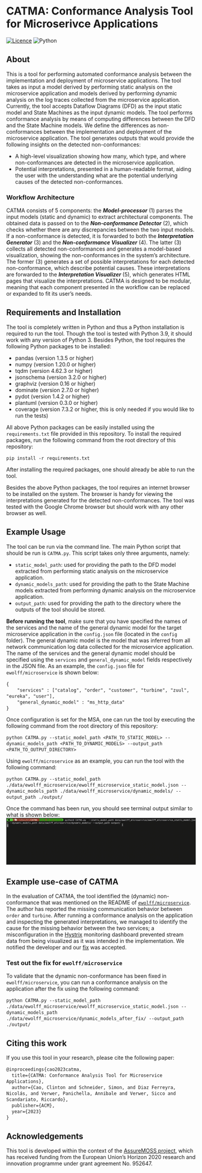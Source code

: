 # CATMA: Conformance Analysis Tool for Microserivce Applications 
[![Licence](https://img.shields.io/github/license/Ileriayo/markdown-badges?style=for-the-badge)](./LICENSE) ![Python](https://img.shields.io/badge/python-3670A0?style=for-the-badge&logo=python&logoColor=ffdd54)

## About
This is a tool for performing automated conformance analysis between the implementation and deployment of microservice applications. The tool takes as input a model derived by performing static analysis on the microservice application and models derived by performing dynamic analysis on the log traces collected from the microservice application. Currently, the tool accepts Dataflow Diagrams (DFD) as the input static model and State Machines as the input dynamic models. The tool performs conformance analysis by means of computing differences between the DFD and the State Machine models. We define the differences as non-conformances between the implementation and deployment of the microservice application. The tool generates outputs that would provide the following insights on the detected non-conformances:
- A high-level visualization showing how many, which type, and where non-conformances are detected in the microservice application.
- Potential interpretations, presented in a human-readable format, aiding the user with the understanding what are the potential underlying causes of the detected non-conformances. 

### Workflow Architecture 
CATMA consists of 5 components: the ***Model-processor*** (1) parses the input models (static and dynamic) to extract architectural components. The obtained data is passed on to the
***Non-conformance Detector*** (2), which checks whether there are any discrepancies between the two input models. If a non-conformance is detected, it is forwarded to both the ***Interpretation Generator*** (3) and the ***Non-conformance Visualizer*** (4). The latter (3) collects all detected non-conformances and generates a model-based visualization, showing the non-conformances in the system’s architecture. The former (3) generates a set of possible interpretations for each detected non-conformance, which describe potential causes. These interpretations are forwarded to the ***Interpretation Visualizer*** (5), which generates HTML pages that visualize the interpretations. CATMA is designed to be modular, meaning that each component presented in the workflow can be replaced or expanded to fit its user’s needs.

## Requirements and Installation
The tool is completely written in Python and thus a Python installation is required to run the tool. Though the tool is tested with Python 3.9, it should work with any version of Python 3. Besides Python, the tool requires the following Python packages to be installed:
- pandas (version 1.3.5 or higher)
- numpy (version 1.20.0 or higher)
- tqdm (version 4.62.3 or higher)
- jsonschema (version 3.2.0 or higher)
- graphviz (version 0.16 or higher)
- dominate (version 2.7.0 or higher)
- pydot (version 1.4.2 or higher)
- plantuml (version 0.3.0 or higher)
- coverage (version 7.3.2 or higher, this is only needed if you would like to run the tests)

All above Python packages can be easily installed using the `requirements.txt` file provided in this repository. To install the required packages, run the following command from the root directory of this repository:
```
pip install -r requirements.txt
```

After installing the required packages, one should already be able to run the tool. 

Besides the above Python packages, the tool requires an internet browser to be installed on the system. The browser is handy for viewing the interpretations generated for the detected non-conformances. The tool was tested with the Google Chrome browser but should work with any other browser as well.


## Example Usage
The tool can be run via the command line. The main Python script that should be run is `CATMA.py`. This script takes only three arguments, namely:
- `static_model_path`: used for providing the path to the DFD model extracted from performing static analysis on the microservice application.
- `dynamic_models_path`: used for providing the path to the State Machine models extracted from performing dynamic analysis on the microservice application.
- `output_path`: used for providing the path to the directory where the outputs of the tool should be stored.


**Before running the tool**, make sure that you have specified the names of the services and the name of the general dynamic model for the target microservice application in the `config.json` file (located in the `config` folder). The general dynamic model is the model that was inferred from all network communication log data collected for the microservice application. The name of the services and the general dynamic model should be specified using the `services` and `general_dynamic_model` fields respectively in the JSON file. As an example, the `config.json` file for `ewolff/microservice` is shown below:

```
{
    "services" : ["catalog", "order", "customer", "turbine", "zuul", "eureka", "user"],
    "general_dynamic_model" : "ms_http_data"
}
```

Once configuration is set for the MSA, one can run the tool by executing the following command from the root directory of this repository:
```
python CATMA.py --static_model_path <PATH_TO_STATIC_MODEL> --dynamic_models_path <PATH_TO_DYNAMIC_MODELS> --output_path <PATH_TO_OUTPUT_DIRECTORY>
```

Using `ewolff/microservice` as an example, you can run the tool with the following command:
```
python CATMA.py --static_model_path ./data/ewolff_microservice/ewolff_microservice_static_model.json --dynamic_models_path ./data/ewolff_microservice/dynamic_models/ --output_path ./output/
```

Once the command has been run, you should see terminal output similar to what is shown below:
![](https://github.com/tudelft-cda-lab/CATMA/blob/main/example_terminal_output.gif)

## Example use-case of CATMA
In the evaluation of CATMA, the tool identified the (dynamic) non-conformance that was mentioned on the README of [`ewolff/microservice`](https://github.com/ewolff/microservice/blob/master/README.md). The author has reported the missing communication behavior between `order` and `turbine`. After running a conformance analysis on the application and inspecting the generated interpretations, we managed to identify the cause for the missing behavior between the two services; a misconfiguration in the [Hystrix](https://github.com/Netflix/Hystrix) monitoring dashboard prevented stream data from being visualized as it was intended in the implementation. We notified the developer and our [fix](https://github.com/ewolff/microservice/pull/30) was accepted.

### Test out the fix for `ewolff/microservice`
To validate that the dynamic non-conformance has been fixed in `ewolff/microservice`, you can run a conformance analysis on the application after the fix using the following command:

```
python CATMA.py --static_model_path ./data/ewolff_microservice/ewolff_microservice_static_model.json --dynamic_models_path ./data/ewolff_microservice/dynamic_models_after_fix/ --output_path ./output/
```

## Citing this work
If you use this tool in your research, please cite the following paper:
```
@inproceedings{cao2023catma,
  title={CATMA: Conformance Analysis Tool for Microservice Applications},
  author={Cao, Clinton and Schneider, Simon, and Diaz Ferreyra, Nicolás, and Verwer, Panichella, Annibale and Verwer, Sicco and Scandariato, Riccardo},
  publisher={ACM},
  year={2023}
}
```

## Acknowledgements
This tool is developed within the context of the [AssureMOSS project](https://assuremoss.eu), which has received funding from the European Union’s Horizon 2020 research and innovation programme under grant agreement No. 952647.

